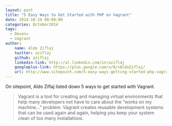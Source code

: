 ```yaml
---
layout: post
title: "5 Easy Ways to Get Started with PHP on Vagrant"
date: 2014-10-29 00:00:00
categories: October2014
tags:
  - Devenv
  - Vagrant
author:
    name: Aldo Ziflaj
    twitter: aziflaj
    github: aziflaj
    linkedin-link: http://al.linkedin.com/in/aziflaj
    googleplus-link: https://plus.google.com/u/0/+AldoZiflaj/
    url: http://www.sitepoint.com/5-easy-ways-getting-started-php-vagrant/
---
```

On sitepoint, Aldo Ziflaj listed down 5 ways to get started with Vagrant.

> Vagrant is a tool for creating and managing virtual environments that help many developers not have to care about the “works on my machine…” problem. Vagrant creates reusable development systems that can be used again and again, helping you keep your system clean of too many installations.
